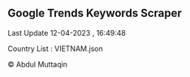 

## Google Trends Keywords Scraper 
 
Last Update 12-04-2023 , 16:49:48

Country List :
VIETNAM.json



© Abdul Muttaqin 
